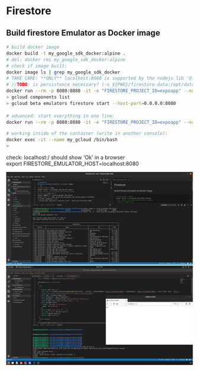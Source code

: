 # Firestore
## Build firestore Emulator as Docker image
```sh
# build docker image
docker build -t my_google_sdk_docker:alpine .
# del: docker rmi my_google_sdk_docker:alpine
# check if image built:
docker image ls | grep my_google_sdk_docker
# TAKE CARE: **ONLY** localhost:8080 is supported by the nodejs lib '@firebase/testing'
# //TODO: is persistence necessary? (-v ${PWD}/firestore-data:/opt/data)
docker run --rm -p 8080:8080 -it -e "FIRESTORE_PROJECT_ID=expoapp" --name my_gcloud my_google_sdk_docker:alpine /bin/bash
> gcloud components list
> gcloud beta emulators firestore start --host-port=0.0.0.0:8080

# advanced: start everything in one line:
docker run --rm -p 8080:8080 -it -e "FIRESTORE_PROJECT_ID=expoapp" --name my_gcloud my_google_sdk_docker:alpine /bin/bash -c "gcloud beta emulators firestore start --host-port=0.0.0.0:8080"
```
```sh
# working inside of the container (write in another console):
docker exec -it --name my_gcloud /bin/bash
> 
```

check: localhost:<PORT>/ should show 'Ok' in a browser<br>
export FIRESTORE_EMULATOR_HOST=localhost:8080

<img src="../_res/firestoreAsDockerContainer.png" width="650px">
<img src="../_res/firebaseTestingContainerizedFirestore.png" width="650px">